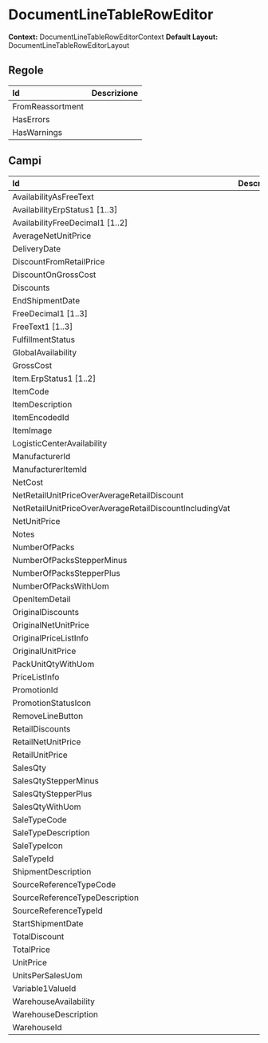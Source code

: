 # DocumentLineTableRowEditor

**Context:** DocumentLineTableRowEditorContext
**Default Layout:** DocumentLineTableRowEditorLayout


## Regole

| Id | Descrizione | 
| :--- | :--- | 
| FromReassortment |  | 
| HasErrors |  | 
| HasWarnings |  | 

## Campi

| Id | Descrizione | 
| :--- | :--- | 
| AvailabilityAsFreeText |  | 
| AvailabilityErpStatus1 \[1..3\] |  | 
| AvailabilityFreeDecimal1 \[1..2\] |  | 
| AverageNetUnitPrice |  | 
| DeliveryDate |  | 
| DiscountFromRetailPrice |  | 
| DiscountOnGrossCost |  | 
| Discounts |  | 
| EndShipmentDate |  | 
| FreeDecimal1 \[1..3\] |  | 
| FreeText1 \[1..3\] |  | 
| FulfillmentStatus |  | 
| GlobalAvailability |  | 
| GrossCost |  | 
| Item.ErpStatus1 \[1..2\] |  | 
| ItemCode |  | 
| ItemDescription |  | 
| ItemEncodedId |  | 
| ItemImage |  | 
| LogisticCenterAvailability |  | 
| ManufacturerId |  | 
| ManufacturerItemId |  | 
| NetCost |  | 
| NetRetailUnitPriceOverAverageRetailDiscount |  | 
| NetRetailUnitPriceOverAverageRetailDiscountIncludingVat |  | 
| NetUnitPrice |  | 
| Notes |  | 
| NumberOfPacks |  | 
| NumberOfPacksStepperMinus |  | 
| NumberOfPacksStepperPlus |  | 
| NumberOfPacksWithUom |  | 
| OpenItemDetail |  | 
| OriginalDiscounts |  | 
| OriginalNetUnitPrice |  | 
| OriginalPriceListInfo |  | 
| OriginalUnitPrice |  | 
| PackUnitQtyWithUom |  | 
| PriceListInfo |  | 
| PromotionId |  | 
| PromotionStatusIcon |  | 
| RemoveLineButton |  | 
| RetailDiscounts |  | 
| RetailNetUnitPrice |  | 
| RetailUnitPrice |  | 
| SalesQty |  | 
| SalesQtyStepperMinus |  | 
| SalesQtyStepperPlus |  | 
| SalesQtyWithUom |  | 
| SaleTypeCode |  | 
| SaleTypeDescription |  | 
| SaleTypeIcon |  | 
| SaleTypeId |  | 
| ShipmentDescription |  | 
| SourceReferenceTypeCode |  | 
| SourceReferenceTypeDescription |  | 
| SourceReferenceTypeId |  | 
| StartShipmentDate |  | 
| TotalDiscount |  | 
| TotalPrice |  | 
| UnitPrice |  | 
| UnitsPerSalesUom |  | 
| Variable1ValueId |  | 
| WarehouseAvailability |  | 
| WarehouseDescription |  | 
| WarehouseId |  | 

